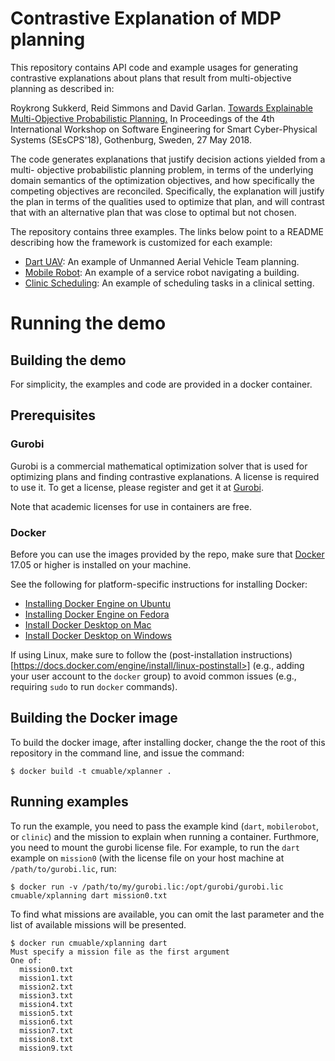 # Contrastive Explanation of MDP planning

This repository contains API code and example usages for generating contrastive explanations about plans that result from multi-objective planning as described in:


Roykrong Sukkerd, Reid Simmons and David Garlan. 
[Towards Explainable Multi-Objective Probabilistic Planning.](http://acme.able.cs.cmu.edu/pubs/uploads/pdf/ICSE-WS-SEsCPS-13.pdf)
In Proceedings of the 4th International Workshop on Software Engineering for Smart Cyber-Physical Systems (SEsCPS'18), Gothenburg, Sweden, 27 May 2018. 


The code generates explanations that justify decision actions yielded from a multi-
objective probabilistic planning problem, in terms of the
underlying domain semantics of the optimization objectives,
and how specifically the competing objectives are reconciled. Specifically, the explanation will
justify the plan in terms of the qualities used to optimize that plan, and will contrast that with an
alternative plan that was close to optimal but not chosen.

The repository contains three examples. The links below point to a README describing how the framework is customized for each example:

- [Dart UAV](src/examples/dart/README.md): An example of Unmanned Aerial Vehicle Team planning.
- [Mobile Robot](src/examples/mobilerobot/README.md): An example of a service robot navigating a building.
- [Clinic Scheduling](src/examples/clinicscheduling/README.md): An example of scheduling tasks in a clinical setting.

# Running the demo

## Building the demo
For simplicity, the examples and code are provided in a docker container. 

## Prerequisites

### Gurobi

Gurobi is a commercial mathematical optimization solver that is used for optimizing
plans and finding contrastive explanations. A license is required to use it. To get a license,
please register and get it at [Gurobi](https://www.gurobi.com).

Note that academic licenses for use in containers are free.

### Docker

Before you can use the images provided by the repo, make sure that [Docker](https://www.docker.com/) 17.05 or higher is installed on your machine.

See the following for platform-specific instructions for installing Docker:

- [Installing Docker Engine on Ubuntu](https://docs.docker.com/engine/install/ubuntu)
- [Installing Docker Engine on Fedora](https://docs.docker.com/engine/install/fedora)
- [Install Docker Desktop on Mac](https://docs.docker.com/docker-for-mac/install)
- [Install Docker Desktop on Windows](https://docs.docker.com/docker-for-windows/install)

If using Linux, make sure to follow the
(post-installation instructions)[https://docs.docker.com/engine/install/linux-postinstall>]
(e.g., adding your user account to the `docker` group) to avoid common
issues (e.g., requiring `sudo` to run `docker` commands).

## Building the Docker image
To build the docker image, after installing docker, change the the root of this repository in the command line, and issue the command:

```
$ docker build -t cmuable/xplanner .
```

## Running examples

To run the example, you need to pass the example kind (`dart`, `mobilerobot`, or `clinic`) and the mission to explain when running a container. Furthmore, you need to mount the gurobi license file. For example, to run the `dart` example on `mission0` (with the license file on your host machine at `/path/to/gurobi.lic`, run:

```
$ docker run -v /path/to/my/gurobi.lic:/opt/gurobi/gurobi.lic cmuable/xplanning dart mission0.txt
```

To find what missions are available, you can omit the last parameter and the list of available missions will be presented.

```
$ docker run cmuable/xplanning dart 
Must specify a mission file as the first argument
One of:
  mission0.txt
  mission1.txt
  mission2.txt
  mission3.txt
  mission4.txt
  mission5.txt
  mission6.txt
  mission7.txt
  mission8.txt
  mission9.txt
```

